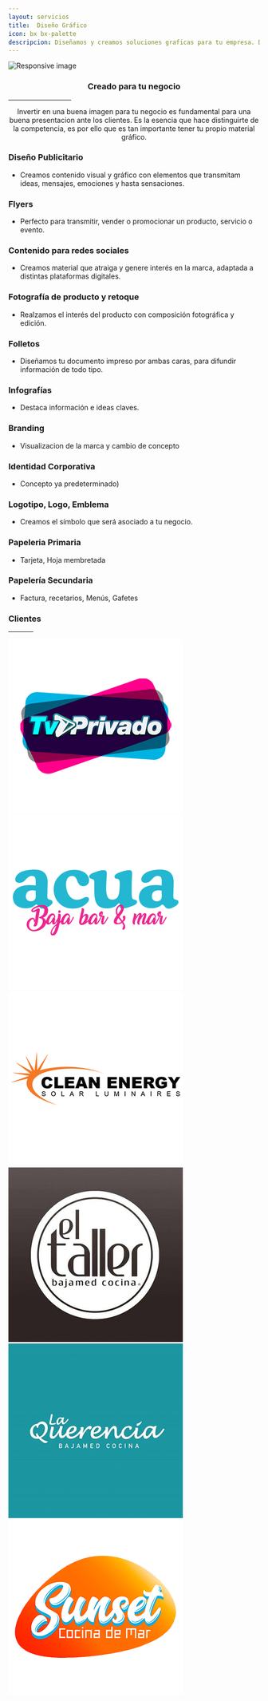 ```yaml
---
layout: servicios
title:  Diseño Gráfico
icon: bx bx-palette
descripcion: Diseñamos y creamos soluciones graficas para tu empresa. Dale una buena imagen a tus servicios. 
---
```


<img src="/assets/img/slide/diseño-grafico.jpg" class="img-fluid" alt="Responsive image">

<section id="pricing" class="section-bg">
      <h3 style="text-align:center;">Creado para tu negocio</h3>
        <hr width="25%" color="#6699FF" size="4">
      <p style="text-align:center;" class="section-description">Invertir en una buena imagen para tu negocio es fundamental para una buena presentacion ante los clientes. Es la esencia que hace distinguirte de la competencia, es por ello que es tan importante tener tu propio material gráfico.</p>

  <div class="container">
    <div class="row">
      <div class="col-lg-6 pt-4 pt-lg-0 content">
        <h3>Diseño Publicitario</h3>
        <p class="font-italic">
        </p>
        <ul>
          <li><i class="icofont-check-circled"> </i> Creamos contenido visual y gráfico con elementos que transmitam ideas, mensajes, emociones y hasta sensaciones.
           </li>
        </ul>
      </div>
      <div class="col-lg-6 pt-4 pt-lg-0 content">
        <h3>Flyers</h3>
        <p class="font-italic">  
        </p>
        <ul>
          <li><i class="icofont-check-circled"></i> Perfecto para transmitir, vender o promocionar un producto, servicio o evento.</li>
        </ul>
      </div>
      <div class="col-lg-6 pt-4 pt-lg-0 content">
        <h3>Contenido para redes sociales</h3>
        <p class="font-italic">  
        </p>
        <ul>
          <li><i class="icofont-check-circled"></i> Creamos material que atraiga y genere interés en la marca, adaptada a distintas plataformas digitales.</li>
        </ul> 
      </div>
      <div class="col-lg-6 pt-4 pt-lg-0 content">
        <h3>Fotografía de producto y retoque</h3>
        <p class="font-italic">  
        </p>
        <ul>
          <li><i class="icofont-check-circled"></i> Realzamos el interés del producto con composición fotográfica y edición.</li>
        </ul>
      </div>
      <!--div class="col-lg-6 pt-4 pt-lg-0 content">
        <h3>Editorial</h3>
        <p class="font-italic">  
        </p>
        <ul>
          <li><i class="icofont-check-circled"></i> -</li>
        </ul>
      </div-->
      <div class="col-lg-6 pt-4 pt-lg-0 content">
        <h3>Folletos</h3>
        <p class="font-italic">  
        </p>
        <ul>
          <li><i class="icofont-check-circled"></i> Diseñamos tu documento impreso por ambas caras, para difundir información de todo tipo. </li>
        </ul>
      </div>
      <div class="col-lg-6 pt-4 pt-lg-0 content">
        <h3>Infografías</h3>
        <p class="font-italic">  
        </p>
        <ul>
          <li><i class="icofont-check-circled"></i> Destaca información e ideas claves. </li>
        </ul>
      </div>
      <div class="col-lg-6 pt-4 pt-lg-0 content">
        <h3>Branding</h3>
        <p class="font-italic">  
        </p>
        <ul>
          <li><i class="icofont-check-circled"></i> Visualizacion de la marca y cambio de concepto</li>
        </ul>
      </div>
      <div class="col-lg-6 pt-4 pt-lg-0 content">
        <h3>Identidad Corporativa</h3>
        <p class="font-italic">  
        </p>
        <ul>
          <li><i class="icofont-check-circled"></i> Concepto ya predeterminado)</li>
        </ul>
      </div>
      <div class="col-lg-6 pt-4 pt-lg-0 content">
        <h3>Logotipo, Logo, Emblema</h3>
        <p class="font-italic">  
        </p>
        <ul>
          <li><i class="icofont-check-circled"></i> Creamos el símbolo que será asociado a tu negocio.</li>
        </ul>
      </div>
      <div class="col-lg-6 pt-4 pt-lg-0 content">
        <h3>Papeleria Primaria</h3>
        <p class="font-italic">  
        </p>
        <ul>
          <li><i class="icofont-check-circled"></i> Tarjeta, Hoja membretada</li>
        </ul>
      </div>
      <div class="col-lg-6 pt-4 pt-lg-0 content">
        <h3>Papelería Secundaria</h3>
        <p class="font-italic">  
        </p>
        <ul>
          <li><i class="icofont-check-circled"></i> Factura, recetarios, Menús, Gafetes</li>
        </ul>
      </div>
    </div>
    
    
  </div>

<!--Contamos con soluciones graficas para tu producto, empresa o negocio, branding e identidad,construcción y desarrollo de una marca asi como publicidad de redes sociales .

**Diseño Publicitario** 
* Flyers 
* Contenido para redes sociales 
* Fotografía de producto y retoque
* Editorial 
* Folletos
* Infografías 
* Branding (cómo visualizas la marca y cambiar el concepto  ) (no ha vendido ).
* Identidad corporativa (el concepto ya está predeterminado) (ya ha vendido ).
* Logotipo / logo / emblema
* Papelería primaria
 * (tarjeta, hoja membretado)
* Papelería secundaria
 * (factura, recetarios, menús, gafetes, etc)-->

 <!-- ======= Clients Section ======= -->
<section id="clients" class="clients">
    <div class="container">
        <div class="section-title">
            <h3>Clientes</h3>
            <hr width="10%" color="#6699FF" size="4">
            <p></p>
        </div>
        <div class="owl-carousel clients-carousel">
            <img loading="lazy" src="/assets/img/rosaritocentro/logos-350x350/tv-privado.jpg" alt=" TV Privado">
            <img loading="lazy" src="/assets/img/rosaritocentro/logos-350x350/acua.jpg" alt="Acua Baja Bar">
            <img loading="lazy" src="/assets/img/rosaritocentro/logos-350x350/clean-energy.jpg" alt="Clean Energy">
            <img loading="lazy" src="/assets/img/rosaritocentro/logos-350x350/el-taller.jpg" alt="El Taller">
            <img loading="lazy" src="/assets/img/rosaritocentro/logos-350x350/la-querencia.jpg" alt="La Querencia">     
            <img loading="lazy" src="/assets/img/rosaritocentro/logos-350x350/sunset.jpg" alt="Sunset">
        </div>
    </div>
</section><!-- End Clients Section -->